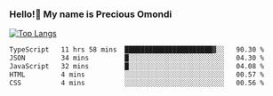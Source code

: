 ### Hello!👋 My name is Precious Omondi 

[![Top Langs](https://github-readme-stats.vercel.app/api/top-langs/?username=Presho99&langs_count=8&theme=dark)](https://github.com/Presho99/github-readme-stats)



<!--START_SECTION:waka-->

```txt
TypeScript   11 hrs 58 mins  ██████████████████████▓░░   90.30 %
JSON         34 mins         █░░░░░░░░░░░░░░░░░░░░░░░░   04.30 %
JavaScript   32 mins         █░░░░░░░░░░░░░░░░░░░░░░░░   04.08 %
HTML         4 mins          ░░░░░░░░░░░░░░░░░░░░░░░░░   00.57 %
CSS          4 mins          ░░░░░░░░░░░░░░░░░░░░░░░░░   00.56 %
```

<!--END_SECTION:waka-->

